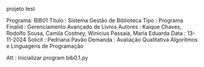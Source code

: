 projeto test

Programa: BIB01
Titulo  : Sistema Gestão de Biblioteca
Tipo    : Programa
Finalid : Gerenciamento Avançado de Livros
Autores : Kaique Chaves, Rodolfo Sousa, Camila Costney, Winicius Passaia, Maria Eduarda
Data    : 13-11-2024
Solicit : Pedriana Pavão 
Demanda : Avaliação Qualitativa Algoritmos e Linguagens de Programação

Att : Inicializar program bib0.1.py
